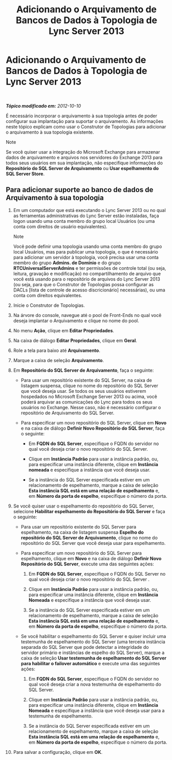 ﻿---
title: Adicionando o Arquivamento de Bancos de Dados à Topologia de Lync Server 2013
TOCTitle: Adicionando o Arquivamento de Bancos de Dados à Topologia de Lync Server 2013
ms:assetid: 089ab32f-1167-4bb8-a283-fdc6c9613072
ms:mtpsurl: https://technet.microsoft.com/pt-br/library/JJ204654(v=OCS.15)
ms:contentKeyID: 49305804
ms.date: 05/19/2016
mtps_version: v=OCS.15
ms.translationtype: HT
---

# Adicionando o Arquivamento de Bancos de Dados à Topologia de Lync Server 2013

 

_**Tópico modificado em:** 2012-10-10_

É necessário incorporar o arquivamento à sua topologia antes de poder configurar sua implantação para suportar o arquivamento. As informações neste tópico explicam como usar o Construtor de Topologias para adicionar o arquivamento à sua topologia existente.

> [!note]  
> Se você quiser usar a integração do Microsoft Exchange para armazenar dados de arquivamento e arquivos nos servidores do Exchange 2013 para todos seus usuários em sua implantação, não especifique informações do <strong>Repositório do SQL Server de Arquivamento</strong> ou <strong>Usar espelhamento do SQL Server Store</strong>.

## Para adicionar suporte ao banco de dados de Arquivamento à sua topologia

1.  Em um computador que está executando o Lync Server 2013 ou no qual as ferramentas administrativas do Lync Server estão instaladas, faça logon usando uma conta membro do grupo local Usuários (ou uma conta com direitos de usuário equivalentes).
    
    > [!note]  
    > Você pode definir uma topologia usando uma conta membro do grupo local Usuários, mas para publicar uma topologia, o que é necessário para adicionar um servidor à topologia, você precisa usar uma conta membro do grupo <strong>Admins. de Domínio</strong> e do grupo <strong>RTCUniversalServerAdmins</strong> e ter permissões de controle total (ou seja, leitura, gravação e modificação) no compartilhamento de arquivo que você está usando para o repositório de arquivos do Lync Server 2013 (ou seja, para que o Construtor de Topologias possa configurar as DACLs [lista de controle de acesso discricionário] necessárias), ou uma conta com direitos equivalentes.

2.  Inicie o Construtor de Topologias.

3.  Na árvore do console, navegue até o pool de Front-Ends no qual você deseja implantar o Arquivamento e clique no nome do pool.

4.  No menu **Ação**, clique em **Editar Propriedades**.

5.  Na caixa de diálogo **Editar Propriedades**, clique em **Geral**.

6.  Role a tela para baixo até **Arquivamento**.

7.  Marque a caixa de seleção **Arquivamento**.

8.  Em **Repositório do SQL Server de Arquivamento**, faça o seguinte:
    
      - Para usar um repositório existente do SQL Server, na caixa de listagem suspensa, clique no nome do repositório do SQL Server que você deseja usar. Se todos os seus usuários estiverem hospedados no Microsoft Exchange Server 2013 ou acima, você poderá arquivar as comunicações do Lync para todos os seus usuários no Exchange. Nesse caso, não é necessário configurar o repositório de Arquivamento do SQL Server.
    
      - Para especificar um novo repositório do SQL Server, clique em **Novo** e na caixa de diálogo **Definir Novo Repositório do SQL Server**, faça o seguinte:
        
          - Em **FQDN do SQL Server**, especifique o FQDN do servidor no qual você deseja criar o novo repositório do SQL Server.
        
          - Clique em **Instância Padrão** para usar a instância padrão, ou, para especificar uma instância diferente, clique em **Instância nomeada** e especifique a instância que você deseja usar.
        
          - Se a instância do SQL Server especificada estiver em um relacionamento de espelhamento, marque a caixa de seleção **Esta instância SQL está em uma relação de espelhamento** e, em **Número da porta de espelho**, especifique o número da porta.

9.  Se você quiser usar o espelhamento do repositório do SQL Server, selecione **Habilitar espelhamento do Repositório do SQL Server** e faça o seguinte:
    
      - Para usar um repositório existente do SQL Server para espelhamento, na caixa de listagem suspensa **Espelho do repositório do SQL Server de Arquivamento**, clique no nome do repositório do SQL Server que você deseja usar para espelhamento.
    
      - Para especificar um novo repositório do SQL Server para espelhamento, clique em **Novo** e na caixa de diálogo **Definir Novo Repositório do SQL Server**, execute uma das seguintes ações:
        
        1.  Em **FQDN do SQL Server**, especifique o FQDN do SQL Server no qual você deseja criar o novo repositório do SQL Server .
        
        2.  Clique em **Instância Padrão** para usar a instância padrão, ou, para especificar uma instância diferente, clique em **Instância Nomeada** e especifique a instância que você deseja usar.
        
        3.  Se a instância do SQL Server especificada estiver em um relacionamento de espelhamento, marque a caixa de seleção **Esta instância SQL está em uma relação de espelhamento** e, em **Número da porta de espelho**, especifique o número da porta.
    
      - Se você habilitar o espelhamento do SQL Server e quiser incluir uma testemunha de espelhamento do SQL Server (uma terceira instância separada do SQL Server que pode detectar a integridade do servidor primário e instâncias de espelho do SQL Server), marque a caixa de seleção **Usar testemunha de espelhamento do SQL Server para habilitar o failover automático** e execute uma das seguintes ações:
        
        1.  Em **FQDN do SQL Server**, especifique o FQDN do servidor no qual você deseja criar a nova testemunha de espelhamento do SQL Server.
        
        2.  Clique em **Instância Padrão** para usar a instância padrão, ou, para especificar uma instância diferente, clique em **Instância Nomeada** e especifique a instância que você deseja usar para a testemunha de espelhamento.
        
        3.  Se a instância do SQL Server especificada estiver em um relacionamento de espelhamento, marque a caixa de seleção **Esta instância SQL está em uma relação de espelhamento** e, em **Número da porta de espelho**, especifique o número da porta.

10. Para salvar a configuração, clique em **OK**.

